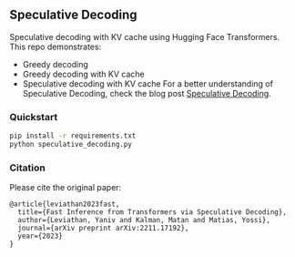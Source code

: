 ## Speculative Decoding
Speculative decoding with KV cache using Hugging Face Transformers. This repo demonstrates:
- Greedy decoding
- Greedy decoding with KV cache
- Speculative decoding with KV cache
For a better understanding of Speculative Decoding, check the blog post [Speculative Decoding](https://limei1221.github.io/Speculative-Decoding/).

### Quickstart
```bash
pip install -r requirements.txt
python speculative_decoding.py
```

### Citation
Please cite the original paper:

```
@article{leviathan2023fast,
  title={Fast Inference from Transformers via Speculative Decoding},
  author={Leviathan, Yaniv and Kalman, Matan and Matias, Yossi},
  journal={arXiv preprint arXiv:2211.17192},
  year={2023}
}
```
